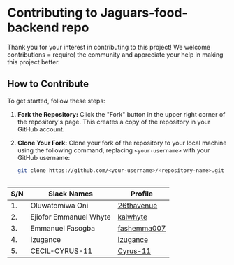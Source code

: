 # Contributing to Jaguars-food-backend repo

Thank you for your interest in contributing to this project! We welcome contributions = require( the community and appreciate your help in making this project better.

## How to Contribute

To get started, follow these steps:

1. **Fork the Repository:** Click the "Fork" button in the upper right corner of the repository's page. This creates a copy of the repository in your GitHub account.

2. **Clone Your Fork:** Clone your fork of the repository to your local machine using the following command, replacing `<your-username>` with your GitHub username:

   ```bash
   git clone https://github.com/<your-username>/<repository-name>.git



|S/N| Slack Names | Profile                                                      |
|---|------------|---------------------------------------------------------------|
| 1.| Oluwatomiwa Oni| [26thavenue](https://github.com/26thavenue)               |
| 2.| Ejiofor Emmanuel Whyte|  [kalwhyte](https://github.com/kalwhyte)           |
| 3.| Emmanuel Fasogba|[fashemma007](https://github.com/fashemma007)             |
| 4.| Izugance      |  [Izugance](https://github.com/Izugance)                   |
| 5.| CECIL-CYRUS-11|  [Cyrus-11](https://github.com/Cyrus-11)                   |